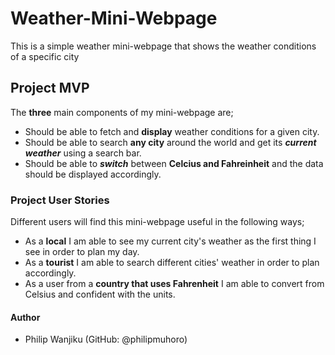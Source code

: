 # Weather-Mini-Webpage
This is a simple  weather mini-webpage that shows the weather conditions of a specific city
## Project MVP
The __three__ main components of my mini-webpage are;
* Should be able to fetch and __display__ weather conditions for a given city.
* Should be able to search __any city__ around the world and get its **_current weather_** using a search bar.
* Should be able to **_switch_** between __Celcius and Fahreinheit__ and the data should be displayed accordingly.
### Project User Stories
Different users will find this mini-webpage useful in the following ways;
- As a __local__ I am able to see my current city's weather as the first thing I see in order to plan my day.
- As a __tourist__ I am able to search different cities' weather in order to plan accordingly.
- As a user from a __country that uses Fahrenheit__ I am able to convert from Celsius and confident with the units.   
#### Author
- Philip Wanjiku (GitHub: @philipmuhoro)
